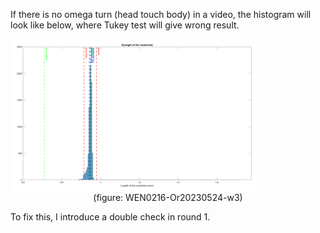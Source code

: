 If there is no omega turn (head touch body) in a video, the histogram will look like below, where Tukey test will give wrong result.

<img src = "../markdown figs/no_omega_turn_in_a_video.png" width=80% align="center">

<center>(figure: WEN0216-Or20230524-w3)</center>

To fix this, I introduce a double check in round 1.